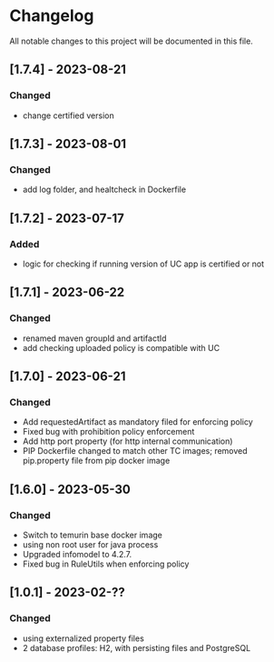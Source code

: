# Changelog
All notable changes to this project will be documented in this file.

## [1.7.4] - 2023-08-21

### Changed

 - change certified version

## [1.7.3] - 2023-08-01

### Changed

 - add log folder, and healtcheck in Dockerfile

## [1.7.2] - 2023-07-17

### Added

 - logic for checking if running version of UC app is certified or not

## [1.7.1] - 2023-06-22

### Changed

 - renamed maven groupId and artifactId
 - add checking uploaded policy is compatible with UC
  
## [1.7.0] - 2023-06-21

### Changed

 - Add requestedArtifact as mandatory filed for enforcing policy
 - Fixed bug with prohibition policy enforcement 
 - Add http port property (for http internal communication)
 - PIP Dockerfile changed to match other TC images; removed pip.property file from pip docker image

## [1.6.0] - 2023-05-30

### Changed
 
 - Switch to temurin base docker image
 - using non root user for java process
 - Upgraded infomodel to 4.2.7.
 - Fixed bug in RuleUtils when enforcing policy 

## [1.0.1] - 2023-02-??

### Changed

 - using externalized property files
 - 2 database profiles: H2, with persisting files and PostgreSQL